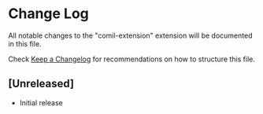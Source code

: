 # Change Log

All notable changes to the "comil-extension" extension will be documented in this file.

Check [Keep a Changelog](http://keepachangelog.com/) for recommendations on how to structure this file.

## [Unreleased]

- Initial release